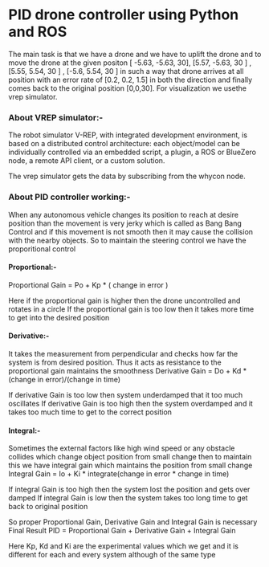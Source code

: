 
# PID drone controller using Python and ROS
 The main task is that we have a drone and we have to uplift the drone and to move the drone at the given positon [ -5.63, -5.63, 30], [5.57, -5.63, 30 ] , [5.55, 5.54, 30 ]  , [-5.6, 5.54, 30 ] in such a way that drone arrives at all position with an error rate of [0.2, 0.2, 1.5] in both the direction and finally comes back to the original position [0,0,30]. For visualization we usethe vrep simulator.

### About VREP simulator:-
The robot simulator V-REP, with integrated development environment, is based on a distributed control architecture: each object/model can be individually controlled via an embedded script, a plugin, a ROS or BlueZero node, a remote API client, or a custom solution. 

The vrep simulator gets the data by subscribing from the whycon node.

### About PID controller working:-
When any autonomous vehicle changes its position to reach at desire position than the movement is very jerky which is called as Bang Bang Control and if this movement is not smooth then it may cause the collision with the nearby objects.
So to maintain the steering control we have the proporitional control 
#### Proportional:-

Proportional Gain = Po + Kp * ( change in error )

Here if the proportional gain is higher then the drone uncontrolled and rotates in a circle
If the proportional gain is too low then it takes more time to get into the desired position

#### Derivative:-
It takes the measurement from perpendicular and checks how far the system is from desired position.
Thus it acts as resistance to the proportional gain maintains the smoothness
Derivative Gain = Do + Kd * (change in error)/(change in time)

If derivative Gain is too low then system underdamped that it too much oscillates 
If derivative Gain is too high then the system  overdamped and it takes too much time to get to the correct position

#### Integral:-
Sometimes the external factors like high wind speed or any obstacle collides which change object position from small change then to maintain this we have integral gain which maintains the position from small change
Integral Gain = Io + Ki * integrate(change in error * change in time)

If integral Gain is too high then the system lost the position and gets over damped
If integral Gain is low then the system takes too long time to get back to original position

So proper Proportional Gain, Derivative Gain and Integral Gain is necessary
Final Result PID = Proportional Gain +  Derivative Gain + Integral Gain

Here Kp, Kd and Ki are the experimental values which we get and it is different for each and every system although of the same type


